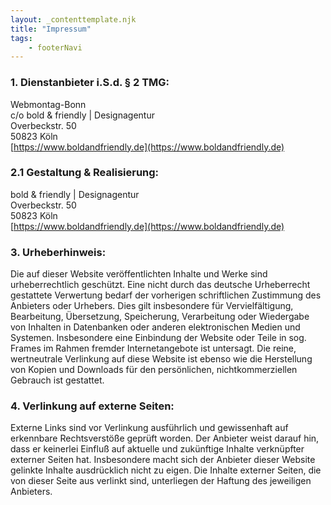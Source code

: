 ```yaml
---
layout: _contenttemplate.njk
title: "Impressum"
tags: 
    - footerNavi
---
```


          
### 1. Dienstanbieter i.S.d. &sect; 2 TMG:

Webmontag-Bonn  
c/o bold & friendly | Designagentur  
Overbeckstr. 50  
50823 Köln  
[https://www.boldandfriendly.de](https://www.boldandfriendly.de)



### 2.1 Gestaltung & Realisierung:

bold & friendly | Designagentur  
Overbeckstr. 50  
50823 Köln  
[https://www.boldandfriendly.de](https://www.boldandfriendly.de)

### 3. Urheberhinweis:

Die auf dieser Website ver&ouml;ffentlichten Inhalte und Werke sind urheberrechtlich gesch&uuml;tzt. Eine nicht durch das deutsche Urheberrecht gestattete Verwertung bedarf der vorherigen schriftlichen Zustimmung des Anbieters oder Urhebers. Dies gilt insbesondere f&uuml;r Vervielf&auml;ltigung, Bearbeitung, &Uuml;bersetzung, Speicherung, Verarbeitung oder Wiedergabe von Inhalten in Datenbanken oder anderen elektronischen Medien und Systemen. Insbesondere eine Einbindung der Website oder Teile in sog. Frames im Rahmen fremder Internetangebote ist untersagt. Die reine, wertneutrale Verlinkung auf diese Website ist ebenso wie die Herstellung von Kopien und Downloads f&uuml;r den pers&ouml;nlichen, nichtkommerziellen Gebrauch ist gestattet.

### 4. Verlinkung auf externe Seiten:

Externe Links sind vor Verlinkung ausf&uuml;hrlich und gewissenhaft auf erkennbare Rechtsverst&ouml;&szlig;e gepr&uuml;ft worden. Der Anbieter weist darauf hin, dass er keinerlei Einflu&szlig; auf aktuelle und zuk&uuml;nftige Inhalte verkn&uuml;pfter externer Seiten hat. Insbesondere macht sich der Anbieter dieser Website gelinkte Inhalte ausdr&uuml;cklich nicht zu eigen. Die Inhalte externer Seiten, die von dieser Seite aus verlinkt sind, unterliegen der Haftung des jeweiligen Anbieters.

